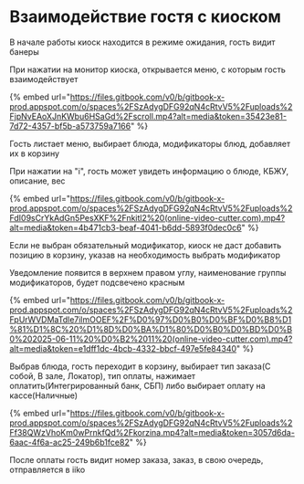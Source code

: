 # Взаимодействие гостя с киоском

В начале работы киоск находится в режиме ожидания, гость видит банеры

При нажатии на монитор киоска, открывается меню, с которым гость взаимодействует

{% embed url="https://files.gitbook.com/v0/b/gitbook-x-prod.appspot.com/o/spaces%2FSzAdygDFG92qN4cRtvV5%2Fuploads%2FjpNvEAoXJnKWbu6HSaGd%2Fscroll.mp4?alt=media&token=35423e81-7d72-4357-bf5b-a573759a7166" %}

Гость листает меню, выбирает блюда, модификаторы блюд, добавляет их в корзину

При нажатии на "i", гость может увидеть информацию о блюде, КБЖУ, описание, вес

{% embed url="https://files.gitbook.com/v0/b/gitbook-x-prod.appspot.com/o/spaces%2FSzAdygDFG92qN4cRtvV5%2Fuploads%2FdI09sCrYkAdGn5PesXKF%2Fnkitl2%20(online-video-cutter.com).mp4?alt=media&token=4b471cb3-beaf-4041-b6dd-5893f0dec0c6" %}

Если не выбран обязательный модификатор, киоск не даст добавить позицию в корзину, указав на необходимость выбрать модификатор

Уведомление появится в верхнем правом углу, наименование группы модификаторов, будет подсвечено красным

{% embed url="https://files.gitbook.com/v0/b/gitbook-x-prod.appspot.com/o/spaces%2FSzAdygDFG92qN4cRtvV5%2Fuploads%2FpUrWVDMaTdle7ilmOOEF%2F%D0%97%D0%B0%D0%BF%D0%B8%D1%81%D1%8C%20%D1%8D%D0%BA%D1%80%D0%B0%D0%BD%D0%B0%202025-06-11%20%D0%B2%2011%20(online-video-cutter.com).mp4?alt=media&token=e1dff1dc-4bcb-4332-bbcf-497e5fe84340" %}

Выбрав блюда, гость переходит в корзину, выбирает тип заказа(С собой, В зале, Локатор), тип оплаты, нажимает оплатить(Интегрированный банк, СБП) либо выбирает оплату на кассе(Наличные)

{% embed url="https://files.gitbook.com/v0/b/gitbook-x-prod.appspot.com/o/spaces%2FSzAdygDFG92qN4cRtvV5%2Fuploads%2Ff38QWzVhoKm0wPrnkfQd%2Fkorzina.mp4?alt=media&token=3057d6da-6aac-4f6a-ac25-249b6b1fce82" %}

После оплаты гость видит номер заказа, заказ, в свою очередь, отправляется в iiko

